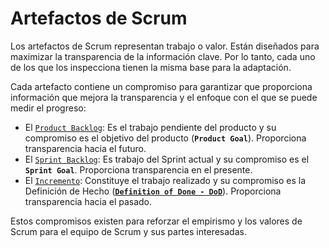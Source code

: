 # Artefactos de Scrum

<span class="highlight">Los artefactos de Scrum representan trabajo o valor. Están diseñados para maximizar la transparencia de la información clave</span>. Por lo tanto, cada uno de los que los inspecciona tienen la misma base para la adaptación.

<span class="highlight">Cada artefacto contiene un compromiso</span> para garantizar que proporciona información que mejora la transparencia y el enfoque con el que se puede medir el progreso:
* El [`Product Backlog`](product-backlog): Es el trabajo pendiente del producto y su compromiso es el objetivo del producto (**`Product Goal`**). Proporciona transparencia hacia el futuro.
* El [`Sprint Backlog`](sprint-backlog): Es trabajo del <span class="evento">Sprint</span>  actual y su compromiso es el **`Sprint Goal`**. Proporciona transparencia en el presente.
* El [`Incremento`](incremento): Constituye el trabajo realizado y su compromiso es la Definición de Hecho ([**`Definition of Done - DoD`**](dod)). Proporciona transparencia hacia el pasado.

Estos compromisos existen para reforzar el empirismo y los valores de Scrum para el equipo de Scrum y sus partes interesadas.